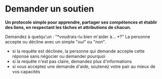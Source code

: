 # Demander un soutien

<summary>
<strong>Un protocole simple pour apprendre, partager ses compétences et établir des liens, en respectant les tâches et attributions de chacun.</strong>
</summary>

Demandez à quelqu'un : "*voudrais-tu bien m'aider à... *?" La personne accepte ou décline avec un simple "*oui*" ou "*non*".

- si la requête est déclinée, la personne qui demande accepte cette réponse sans négocier ou demander pourquoi
- si la requête n'est pas claire, demandez plus d'informations
- si vous acceptez une demande d'aide, soutenez votre pair au mieux de vos capacités